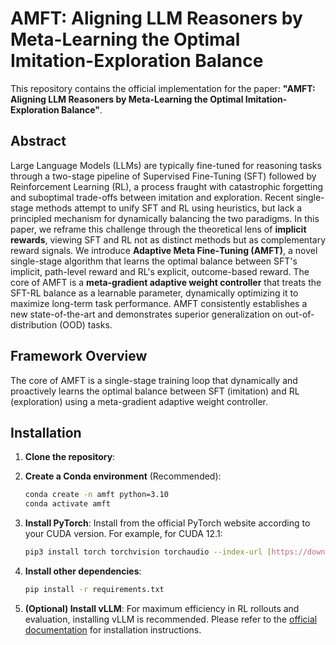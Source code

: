 # AMFT: Aligning LLM Reasoners by Meta-Learning the Optimal Imitation-Exploration Balance
This repository contains the official implementation for the paper: **"AMFT: Aligning LLM Reasoners by Meta-Learning the Optimal Imitation-Exploration Balance"**.

## Abstract

Large Language Models (LLMs) are typically fine-tuned for reasoning tasks through a two-stage pipeline of Supervised Fine-Tuning (SFT) followed by Reinforcement Learning (RL), a process fraught with catastrophic forgetting and suboptimal trade-offs between imitation and exploration. Recent single-stage methods attempt to unify SFT and RL using heuristics, but lack a principled mechanism for dynamically balancing the two paradigms. In this paper, we reframe this challenge through the theoretical lens of **implicit rewards**, viewing SFT and RL not as distinct methods but as complementary reward signals. We introduce **Adaptive Meta Fine‑Tuning (AMFT)**, a novel single-stage algorithm that learns the optimal balance between SFT's implicit, path-level reward and RL's explicit, outcome-based reward. The core of AMFT is a **meta-gradient adaptive weight controller** that treats the SFT-RL balance as a learnable parameter, dynamically optimizing it to maximize long-term task performance. AMFT consistently establishes a new state-of-the-art and demonstrates superior generalization on out-of-distribution (OOD) tasks.

## Framework Overview

The core of AMFT is a single-stage training loop that dynamically and proactively learns the optimal balance between SFT (imitation) and RL (exploration) using a meta-gradient adaptive weight controller.

## Installation

1.  **Clone the repository**:


2.  **Create a Conda environment** (Recommended):
    ```bash
    conda create -n amft python=3.10
    conda activate amft
    ```

3.  **Install PyTorch**: Install from the official PyTorch website according to your CUDA version. For example, for CUDA 12.1:
    ```bash
    pip3 install torch torchvision torchaudio --index-url [https://download.pytorch.org/whl/cu121](https://download.pytorch.org/whl/cu121)
    ```

4.  **Install other dependencies**:
    ```bash
    pip install -r requirements.txt
    ```

5.  **(Optional) Install vLLM**: For maximum efficiency in RL rollouts and evaluation, installing vLLM is recommended. Please refer to the [official documentation](https://docs.vllm.ai/en/latest/getting_started/installation.html) for installation instructions.
